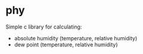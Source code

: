 # phy
Simple c library for calculating:
  - absolute humidity (temperature, relative humidity)
  - dew point (temperature, relative humidity)
